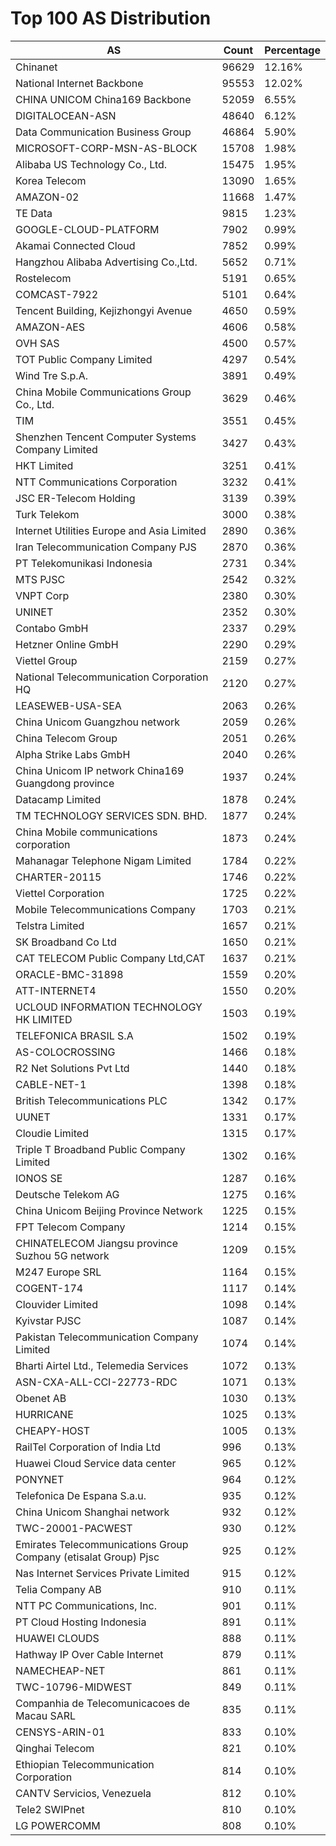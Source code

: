 # Top 100 AS Distribution
| AS | Count | Percentage |
|----|----|----|
| Chinanet | 96629 | 12.16% |
| National Internet Backbone | 95553 | 12.02% |
| CHINA UNICOM China169 Backbone | 52059 | 6.55% |
| DIGITALOCEAN-ASN | 48640 | 6.12% |
| Data Communication Business Group | 46864 | 5.90% |
| MICROSOFT-CORP-MSN-AS-BLOCK | 15708 | 1.98% |
| Alibaba US Technology Co., Ltd. | 15475 | 1.95% |
| Korea Telecom | 13090 | 1.65% |
| AMAZON-02 | 11668 | 1.47% |
| TE Data | 9815 | 1.23% |
| GOOGLE-CLOUD-PLATFORM | 7902 | 0.99% |
| Akamai Connected Cloud | 7852 | 0.99% |
| Hangzhou Alibaba Advertising Co.,Ltd. | 5652 | 0.71% |
| Rostelecom | 5191 | 0.65% |
| COMCAST-7922 | 5101 | 0.64% |
| Tencent Building, Kejizhongyi Avenue | 4650 | 0.59% |
| AMAZON-AES | 4606 | 0.58% |
| OVH SAS | 4500 | 0.57% |
| TOT Public Company Limited | 4297 | 0.54% |
| Wind Tre S.p.A. | 3891 | 0.49% |
| China Mobile Communications Group Co., Ltd. | 3629 | 0.46% |
| TIM | 3551 | 0.45% |
| Shenzhen Tencent Computer Systems Company Limited | 3427 | 0.43% |
| HKT Limited | 3251 | 0.41% |
| NTT Communications Corporation | 3232 | 0.41% |
| JSC ER-Telecom Holding | 3139 | 0.39% |
| Turk Telekom | 3000 | 0.38% |
| Internet Utilities Europe and Asia Limited | 2890 | 0.36% |
| Iran Telecommunication Company PJS | 2870 | 0.36% |
| PT Telekomunikasi Indonesia | 2731 | 0.34% |
| MTS PJSC | 2542 | 0.32% |
| VNPT Corp | 2380 | 0.30% |
| UNINET | 2352 | 0.30% |
| Contabo GmbH | 2337 | 0.29% |
| Hetzner Online GmbH | 2290 | 0.29% |
| Viettel Group | 2159 | 0.27% |
| National Telecommunication Corporation HQ | 2120 | 0.27% |
| LEASEWEB-USA-SEA | 2063 | 0.26% |
| China Unicom Guangzhou network | 2059 | 0.26% |
| China Telecom Group | 2051 | 0.26% |
| Alpha Strike Labs GmbH | 2040 | 0.26% |
| China Unicom IP network China169 Guangdong province | 1937 | 0.24% |
| Datacamp Limited | 1878 | 0.24% |
| TM TECHNOLOGY SERVICES SDN. BHD. | 1877 | 0.24% |
| China Mobile communications corporation | 1873 | 0.24% |
| Mahanagar Telephone Nigam Limited | 1784 | 0.22% |
| CHARTER-20115 | 1746 | 0.22% |
| Viettel Corporation | 1725 | 0.22% |
| Mobile Telecommunications Company | 1703 | 0.21% |
| Telstra Limited | 1657 | 0.21% |
| SK Broadband Co Ltd | 1650 | 0.21% |
| CAT TELECOM Public Company Ltd,CAT | 1637 | 0.21% |
| ORACLE-BMC-31898 | 1559 | 0.20% |
| ATT-INTERNET4 | 1550 | 0.20% |
| UCLOUD INFORMATION TECHNOLOGY HK LIMITED | 1503 | 0.19% |
| TELEFONICA BRASIL S.A | 1502 | 0.19% |
| AS-COLOCROSSING | 1466 | 0.18% |
| R2 Net Solutions Pvt Ltd | 1440 | 0.18% |
| CABLE-NET-1 | 1398 | 0.18% |
| British Telecommunications PLC | 1342 | 0.17% |
| UUNET | 1331 | 0.17% |
| Cloudie Limited | 1315 | 0.17% |
| Triple T Broadband Public Company Limited | 1302 | 0.16% |
| IONOS SE | 1287 | 0.16% |
| Deutsche Telekom AG | 1275 | 0.16% |
| China Unicom Beijing Province Network | 1225 | 0.15% |
| FPT Telecom Company | 1214 | 0.15% |
| CHINATELECOM Jiangsu province Suzhou 5G network | 1209 | 0.15% |
| M247 Europe SRL | 1164 | 0.15% |
| COGENT-174 | 1117 | 0.14% |
| Clouvider Limited | 1098 | 0.14% |
| Kyivstar PJSC | 1087 | 0.14% |
| Pakistan Telecommunication Company Limited | 1074 | 0.14% |
| Bharti Airtel Ltd., Telemedia Services | 1072 | 0.13% |
| ASN-CXA-ALL-CCI-22773-RDC | 1071 | 0.13% |
| Obenet AB | 1030 | 0.13% |
| HURRICANE | 1025 | 0.13% |
| CHEAPY-HOST | 1005 | 0.13% |
| RailTel Corporation of India Ltd | 996 | 0.13% |
| Huawei Cloud Service data center | 965 | 0.12% |
| PONYNET | 964 | 0.12% |
| Telefonica De Espana S.a.u. | 935 | 0.12% |
| China Unicom Shanghai network | 932 | 0.12% |
| TWC-20001-PACWEST | 930 | 0.12% |
| Emirates Telecommunications Group Company (etisalat Group) Pjsc | 925 | 0.12% |
| Nas Internet Services Private Limited | 915 | 0.12% |
| Telia Company AB | 910 | 0.11% |
| NTT PC Communications, Inc. | 901 | 0.11% |
| PT Cloud Hosting Indonesia | 891 | 0.11% |
| HUAWEI CLOUDS | 888 | 0.11% |
| Hathway IP Over Cable Internet | 879 | 0.11% |
| NAMECHEAP-NET | 861 | 0.11% |
| TWC-10796-MIDWEST | 849 | 0.11% |
| Companhia de Telecomunicacoes de Macau SARL | 835 | 0.11% |
| CENSYS-ARIN-01 | 833 | 0.10% |
| Qinghai Telecom | 821 | 0.10% |
| Ethiopian Telecommunication Corporation | 814 | 0.10% |
| CANTV Servicios, Venezuela | 812 | 0.10% |
| Tele2 SWIPnet | 810 | 0.10% |
| LG POWERCOMM | 808 | 0.10% |
